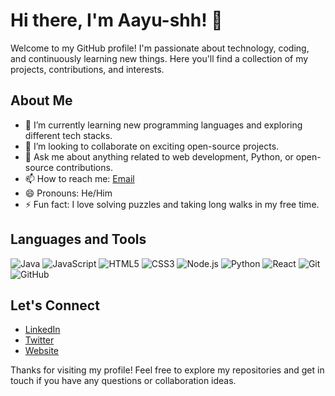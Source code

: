 # Hi there, I'm Aayu-shh! 👋

Welcome to my GitHub profile! I'm passionate about technology, coding, and continuously learning new things. Here you'll find a collection of my projects, contributions, and interests.

## About Me

- 🌱 I’m currently learning new programming languages and exploring different tech stacks.
- 👯 I’m looking to collaborate on exciting open-source projects.
- 💬 Ask me about anything related to web development, Python, or open-source contributions.
- 📫 How to reach me: [Email](mailto:aayush28.official@gmail.com)
- 😄 Pronouns: He/Him
- ⚡ Fun fact: I love solving puzzles and taking long walks in my free time.


## Languages and Tools

![Java](https://img.shields.io/badge/-Java-007396?style=flat-square&logo=java&logoColor=white)
![JavaScript](https://img.shields.io/badge/-JavaScript-F7DF1E?style=flat-square&logo=javascript&logoColor=black)
![HTML5](https://img.shields.io/badge/-HTML5-E34F26?style=flat-square&logo=html5&logoColor=white)
![CSS3](https://img.shields.io/badge/-CSS3-1572B6?style=flat-square&logo=css3&logoColor=white)
![Node.js](https://img.shields.io/badge/-Node.js-339933?style=flat-square&logo=node.js&logoColor=white)
![Python](https://img.shields.io/badge/-Python-3776AB?style=flat-square&logo=python&logoColor=white)
![React](https://img.shields.io/badge/-React-61DAFB?style=flat-square&logo=react&logoColor=black)
![Git](https://img.shields.io/badge/-Git-F05032?style=flat-square&logo=git&logoColor=white)
![GitHub](https://img.shields.io/badge/-GitHub-181717?style=flat-square&logo=github&logoColor=white)

## Let's Connect

- [LinkedIn](https://www.linkedin.com/in/aayush28)
- [Twitter](https://x.com/AAYUSHAGRAWAL17) 
- [Website](https://trackmyexpense.site)

Thanks for visiting my profile! Feel free to explore my repositories and get in touch if you have any questions or collaboration ideas.
